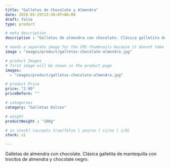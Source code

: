 ```yaml
---
title: "Galletas de Chocolate y Almendra"
date: 2020-05-25T13:39:07+06:00
draft: false
type: product

# meta description
description : "Galletas de almendra con chocolate. Clásica galletita de mantequilla con trocitos de almendra y chocolate negro."

# needs a separate image for the CMS thumbnails because it doesnt take arrays (slideshow images)
image : "images/product/galletas-chocolate-almendra.jpg"

# product Images
# first image will be shown in the product page
images:
  - "images/product/galletas-chocolate-almendra.jpg"

# product Price
price: "2.90"
priceBefore: ""

# categories
category: "Galletas Dulces"

# weight
productWeight : "100g"

# in stock? (accepts true/false | yes/no | si/no | 1/0)
stock: si

---
```

Galletas de almendra con chocolate. Clásica galletita de mantequilla con trocitos de almendra y chocolate negro.
